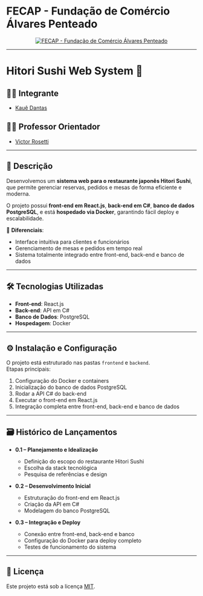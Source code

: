 # FECAP - Fundação de Comércio Álvares Penteado

<p align="center">
<a href="https://www.fecap.br/">
  <img src="https://encrypted-tbn0.gstatic.com/images?q=tbn:ANd9GcRhZPrRa89Kma0ZZogxm0pi-tCn_TLKeHGVxywp-LXAFGR3B1DPouAJYHgKZGV0XTEf4AE&usqp=CAU" 
       alt="FECAP - Fundação de Comércio Álvares Penteado" border="0">
</a>
</p>

---

# Hitori Sushi Web System 🍣  

## 👨‍💻 Integrante  
- [Kauê Dantas](https://www.linkedin.com/in/kauedantas10/)  

## 👨‍🏫 Professor Orientador 
- [Victor Rosetti](https://www.linkedin.com/in/victorbarq/)  

---

## 📌 Descrição  

Desenvolvemos um **sistema web para o restaurante japonês Hitori Sushi**, que permite gerenciar reservas, pedidos e mesas de forma eficiente e moderna.  

O projeto possui **front-end em React.js**, **back-end em C#**, **banco de dados PostgreSQL**, e está **hospedado via Docker**, garantindo fácil deploy e escalabilidade.  

🔑 **Diferenciais**:  

- Interface intuitiva para clientes e funcionários  
- Gerenciamento de mesas e pedidos em tempo real  
- Sistema totalmente integrado entre front-end, back-end e banco de dados  

---

## 🛠 Tecnologias Utilizadas  

- **Front-end**: React.js  
- **Back-end**: API em C#  
- **Banco de Dados**: PostgreSQL  
- **Hospedagem**: Docker  

---

## ⚙️ Instalação e Configuração  

O projeto está estruturado nas pastas `frontend` e `backend`.  
Etapas principais:  
1. Configuração do Docker e containers  
2. Inicialização do banco de dados PostgreSQL  
3. Rodar a API C# do back-end  
4. Executar o front-end em React.js  
5. Integração completa entre front-end, back-end e banco de dados  

---

## 🗃 Histórico de Lançamentos  

- **0.1 – Planejamento e Idealização**  
  - Definição do escopo do restaurante Hitori Sushi  
  - Escolha da stack tecnológica  
  - Pesquisa de referências e design  

- **0.2 – Desenvolvimento Inicial**  
  - Estruturação do front-end em React.js  
  - Criação da API em C#  
  - Modelagem do banco PostgreSQL  

- **0.3 – Integração e Deploy**  
  - Conexão entre front-end, back-end e banco  
  - Configuração do Docker para deploy completo  
  - Testes de funcionamento do sistema  

---

## 📄 Licença  
Este projeto está sob a licença [MIT](LICENSE).  
